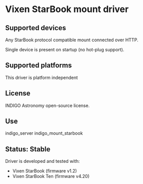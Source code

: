 # Vixen StarBook mount driver

## Supported devices

Any StarBook protocol compatible mount connected over HTTP.

Single device is present on startup (no hot-plug support).

## Supported platforms

This driver is platform independent

## License

INDIGO Astronomy open-source license.

## Use

indigo_server indigo_mount_starbook

## Status: Stable

Driver is developed and tested with:

* Vixen StarBook (firmware v1.2)
* Vixen StarBook Ten (firmware v4.20)
